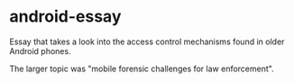 # android-essay
Essay that takes a look into the access control mechanisms found in older Android phones.

The larger topic was "mobile forensic challenges for law enforcement".
